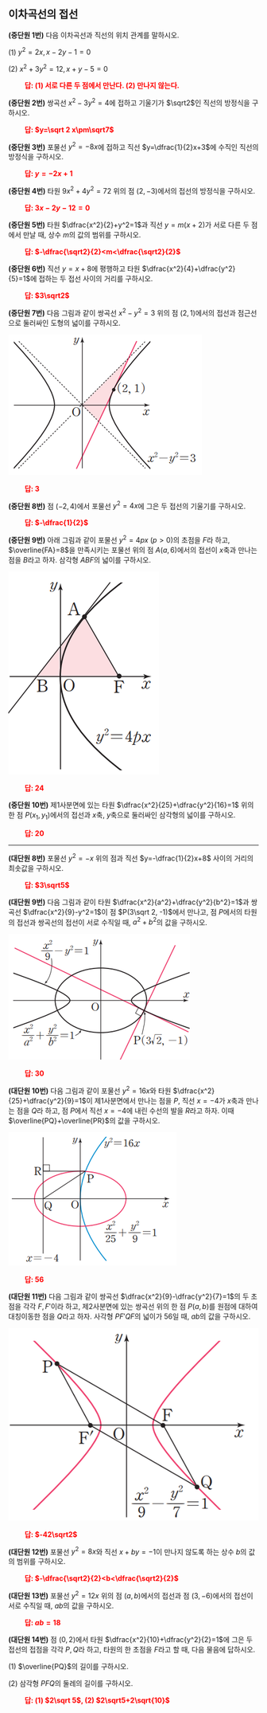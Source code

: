 ## 이차곡선의 접선

**(중단원 1번)** 다음 이차곡선과 직선의 위치 관계를 말하시오.

(1) $y^2=2 x, x-2y-1=0$ 

(2) $x^2+3 y^2=12, x+y-5=0$

**<span style="color: red;">$\qquad$답: (1) 서로 다른 두 점에서 만난다. (2) 만나지 않는다.</span>**

**(중단원 2번)** 쌍곡선 $x^2-3y^2=4$에 접하고 기울기가 $\sqrt2$인 직선의 방정식을 구하시오.

**<span style="color: red;">$\qquad$답: $y=\sqrt 2 x\pm\sqrt7$</span>**

**(중단원 3번)** 포물선 $y^2=-8x$에 접하고 직선 $y=\dfrac{1}{2}x+3$에 수직인 직선의 방정식을 구하시오.

**<span style="color: red;">$\qquad$답: $y=-2x+1$</span>**

**(중단원 4번)** 타원 $9x^2+4y^2=72$ 위의 점 $(2, -3)$에서의 접선의 방정식을 구하시오.

**<span style="color: red;">$\qquad$답: $3x-2y-12=0$</span>**

**(중단원 5번)** 타원 $\dfrac{x^2}{2}+y^2=1$과 직선 $y=m(x+2)$가 서로 다른 두 점에서 만날 때, 상수 $m$의 값의 범위를 구하시오.

**<span style="color: red;">$\qquad$답: $-\dfrac{\sqrt2}{2}<m<\dfrac{\sqrt2}{2}$</span>**

**(중단원 6번)** 직선 $y=x+8$에 평행하고 타원 $\dfrac{x^2}{4}+\dfrac{y^2}{5}=1$에 접하는 두 접선 사이의 거리를 구하시오.

**<span style="color: red;">$\qquad$답: $3\sqrt2$</span>**

**(중단원 7번)** 다음 그림과 같이 쌍곡선 $x^2-y^2=3$ 위의 점 $(2, 1)$에서의 접선과 점근선으로 둘러싸인 도형의 넓이를 구하시오.

<img src="/assets/Pasted image 20240313151522.png"/>

**<span style="color: red;">$\qquad$답: $3$</span>**

**(중단원 8번)** 점 $(-2, 4)$에서 포물선 $y^2=4x$에 그은 두 접선의 기울기를 구하시오.

**<span style="color: red;">$\qquad$답: $-\dfrac{1}{2}$</span>**

**(중단원 9번)** 아래 그림과 같이 포물선 $y^2=4 px\ (p>0)$의 초점을 $F$라 하고, $\overline{FA}=8$을 만족시키는 포물선 위의 점 $A(a, 6)$에서의 접선이 $x$축과 만나는 점을 $B$라고 하자. 삼각형 $ABF$의 넓이를 구하시오.

<img src="/assets/Pasted image 20240313151720.png"/>

**<span style="color: red;">$\qquad$답: $24$</span>**

**(중단원 10번)** 제1사분면에 있는 타원 $\dfrac{x^2}{25}+\dfrac{y^2}{16}=1$ 위의 한 점 $P(x_1, y_1)$에서의 접선과 $x$축, $y$축으로 둘러싸인 삼각형의 넓이를 구하시오. 

**<span style="color: red;">$\qquad$답: $20$</span>**



***

**(대단원 8번)** 포물선 $y^2=-x$ 위의 점과 직선 $y=-\dfrac{1}{2}x+8$ 사이의 거리의 최솟값을 구하시오.

**<span style="color: red;">$\qquad$답: $3\sqrt5$</span>**

**(대단원 9번)** 다음 그림과 같이 타원 $\dfrac{x^2}{a^2}+\dfrac{y^2}{b^2}=1$과 쌍곡선 $\dfrac{x^2}{9}-y^2=1$이 점 $P(3\sqrt 2, -1)$에서 만나고, 점 $P$에서의 타원의 접선과 쌍곡선의 접선이 서로 수직일 때, $a^2+b^2$의 값을 구하시오.

<img src="/assets/Pasted image 20240313152016.png"/>

**<span style="color: red;">$\qquad$답: $30$</span>**

**(대단원 10번)** 다음 그림과 같이 포물선 $y^2=16x$와 타원 $\dfrac{x^2}{25}+\dfrac{y^2}{9}=1$이 제1사분면에서 만나는 점을 $P$, 직선 $x=-4$가 $x$축과 만나는 점을 $Q$라 하고, 점 $P$에서 직선 $x=-4$에 내린 수선의 발을 $R$라고 하자. 이때 $\overline{PQ}+\overline{PR}$의 값을 구하시오.

<img src="/assets/Pasted image 20240313152137.png"/>

**<span style="color: red;">$\qquad$답: $56$</span>**

**(대단원 11번)** 다음 그림과 같이 쌍곡선 $\dfrac{x^2}{9}-\dfrac{y^2}{7}=1$의 두 초점을 각각 $F, F'$이라 하고, 제2사분면에 있는 쌍곡선 위의 한 점 $P(a, b)$를 원점에 대하여 대칭이동한 점을 $Q$라고 하자. 사각형 $PF'QF$의 넓이가 56일 때, $ab$의 값을 구하시오.

<img src="/assets/Pasted image 20240313153304.png"/>

**<span style="color: red;">$\qquad$답: $-42\sqrt2$</span>**

**(대단원 12번)** 포물선 $y^2=8x$와 직선 $x+by=-1$이 만나지 않도록 하는 상수 $b$의 값의 범위를 구하시오.

**<span style="color: red;">$\qquad$답: $-\dfrac{\sqrt2}{2}<b<\dfrac{\sqrt2}{2}$</span>**

**(대단원 13번)** 포물선 $y^2=12x$ 위의 점 $(a, b)$에서의 접선과 점 $(3, -6)$에서의 접선이 서로 수직일 때, $ab$의 값을 구하시오.

**<span style="color: red;">$\qquad$답: $ab=18$</span>**

**(대단원 14번)** 점 $(0, 2)$에서 타원 $\dfrac{x^2}{10}+\dfrac{y^2}{2}=1$에 그은 두 접선의 접점을 각각 $P, Q$라 하고, 타원의 한 초점을 $F$라고 할 때, 다음 물음에 답하시오.

(1) $\overline{PQ}$의 길이를 구하시오.

(2) 삼각형 $PFQ$의 둘레의 길이를 구하시오.

**<span style="color: red;">$\qquad$답: (1) $2\sqrt 5$, (2) $2\sqrt5+2\sqrt{10}$</span>**
